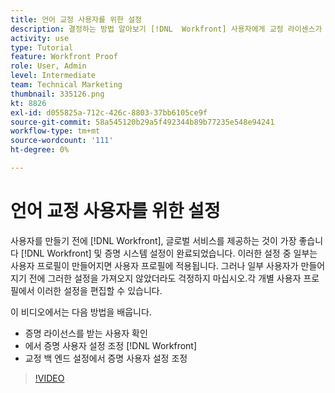 ```yaml
---
title: 언어 교정 사용자를 위한 설정
description: 결정하는 방법 알아보기 [!DNL  Workfront] 사용자에게 교정 라이센스가 부여되고 두 가지 모두에서 사용자 설정을 조정합니다 [!DNL Workfront] 및 백엔드 설정을 지정합니다.
activity: use
type: Tutorial
feature: Workfront Proof
role: User, Admin
level: Intermediate
team: Technical Marketing
thumbnail: 335126.png
kt: 8826
exl-id: d055825a-712c-426c-8803-37bb6105ce9f
source-git-commit: 58a545120b29a5f492344b89b77235e548e94241
workflow-type: tm+mt
source-wordcount: '111'
ht-degree: 0%

---
```


# 언어 교정 사용자를 위한 설정

사용자를 만들기 전에 [!DNL  Workfront], 글로벌 서비스를 제공하는 것이 가장 좋습니다 [!DNL Workfront] 및 증명 시스템 설정이 완료되었습니다. 이러한 설정 중 일부는 사용자 프로필이 만들어지면 사용자 프로필에 적용됩니다. 그러나 일부 사용자가 만들어지기 전에 그러한 설정을 가져오지 않았더라도 걱정하지 마십시오.각 개별 사용자 프로필에서 이러한 설정을 편집할 수 있습니다.


이 비디오에서는 다음 방법을 배웁니다.

* 증명 라이선스를 받는 사용자 확인
* 에서 증명 사용자 설정 조정 [!DNL  Workfront]
* 교정 백 엔드 설정에서 증명 사용자 설정 조정

>[!VIDEO](https://video.tv.adobe.com/v/335126/?quality=12)

<!--
Lean More URLs
-->
